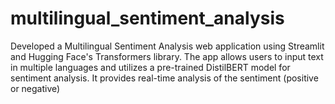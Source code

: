 # multilingual_sentiment_analysis
Developed a Multilingual Sentiment Analysis web application using Streamlit and Hugging Face's Transformers library. The app allows users to input text in multiple languages and utilizes a pre-trained DistilBERT model for sentiment analysis. It provides real-time analysis of the sentiment (positive or negative)
